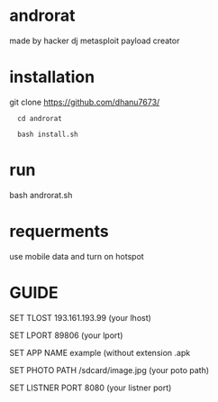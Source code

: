# androrat
made by hacker dj 
metasploit payload creator
# installation

 
git clone https://github.com/dhanu7673/



      cd androrat
      
      bash install.sh
# run
bash androrat.sh
# requerments
use mobile data and turn on hotspot 
# GUIDE
SET TLOST 193.161.193.99 (your lhost)

SET LPORT 89806  (your lport)

SET APP NAME example (without extension .apk

SET PHOTO PATH /sdcard/image.jpg (your poto path)

SET LISTNER PORT 8080 (your listner port)
